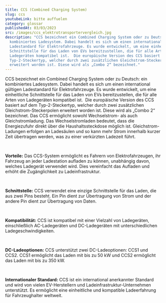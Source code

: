 ```yaml
---
title: CCS (Combined Charging System)
slug: ccs
youtubeLink: bitte auffuelen
category: glossar
publishedAt: 03/03/2023
src: /images/ccs_elektrotransportervergleich.jpg
description: "CCS bezeichnet ein Combined Charging System oder zu Deutsch: ein
  kombiniertes Ladesystem. Dabei handelt es sich um einen international gültigen
  Ladestandard für Elektrofahrzeuge. Es wurde entwickelt, um eine einheitliche
  Schnittstelle für das Laden von EVs bereitzustellen, die für alle Arten von
  Ladegeräten kompatibel ist.  Die europäische Version des CCS basiert auf dem
  Typ-2-Steckertyp, welcher durch zwei zusätzlichen Gleichstrom-Steckerpolen
  erweitert worden ist. Diese wird als „Combo 2“ bezeichnet."
---
```

CCS bezeichnet ein Combined Charging System oder zu Deutsch: ein kombiniertes Ladesystem. Dabei handelt es sich um einen international gültigen Ladestandard für Elektrofahrzeuge. Es wurde entwickelt, um eine einheitliche Schnittstelle für das Laden von EVs bereitzustellen, die für alle Arten von Ladegeräten kompatibel ist.  Die europäische Version des CCS basiert auf dem Typ-2-Steckertyp, welcher durch zwei zusätzlichen Gleichstrom-Steckerpolen erweitert worden ist. Diese wird als „Combo 2“ bezeichnet. Das CCS ermöglicht sowohl Wechselstrom- als auch Gleichstromladung. Das Wechselstromladen bedeutet, dass die Energiezufuhr direkt über die Haushaltssteckdose möglich ist. Gleichstrom-Ladungen erfolgen an Ladesäulen und so kann mehr Strom innerhalb kurzer Zeit übertragen werden, was zu einer verkürzten Ladezeit führt. 

<br />

**Vorteile:** Das CCS-System ermöglicht es Fahrern von Elektrofahrzeugen, ihr Fahrzeug an jeder Ladestation aufladen zu können, unabhängig davon, welches Ladegerät verwendet wird. Dies vereinfacht das Aufladen und erhöht die Zugänglichkeit zu Ladeinfrastruktur.

<br />

**Schnittstelle:** CCS verwendet eine einzige Schnittstelle für das Laden, die aus zwei Pins besteht. Ein Pin dient zur Übertragung von Strom und der andere Pin dient zur Übertragung von Daten.

<br />

**Kompatibilität:** CCS ist kompatibel mit einer Vielzahl von Ladegeräten, einschließlich AC-Ladegeräten und DC-Ladegeräten mit unterschiedlichen Ladegeschwindigkeiten.

<br />

**DC-Ladeoptionen:** CCS unterstützt zwei DC-Ladeoptionen: CCS1 und CCS2. CCS1 ermöglicht das Laden mit bis zu 50 kW und CCS2 ermöglicht das Laden mit bis zu 350 kW.

<br />

**Internationaler Standard:** CCS ist ein international anerkannter Standard und wird von vielen EV-Herstellern und Ladeinfrastruktur-Unternehmen unterstützt. Es ermöglicht eine einheitliche und kompatible Ladeerfahrung für Fahrzeughalter weltweit.

<br />